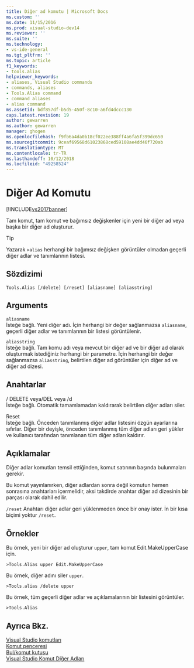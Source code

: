 ```yaml
---
title: Diğer ad komutu | Microsoft Docs
ms.custom: ''
ms.date: 11/15/2016
ms.prod: visual-studio-dev14
ms.reviewer: ''
ms.suite: ''
ms.technology:
- vs-ide-general
ms.tgt_pltfrm: ''
ms.topic: article
f1_keywords:
- tools.alias
helpviewer_keywords:
- aliases, Visual Studio commands
- commands, aliases
- Tools.Alias command
- command aliases
- alias command
ms.assetid: bdf857df-b5d5-450f-8c10-a6fd4dccc130
caps.latest.revision: 19
author: gewarren
ms.author: gewarren
manager: ghogen
ms.openlocfilehash: f9fb6a4da0b18cf022ee388ff4a6fa5f399dc650
ms.sourcegitcommit: 9ceaf69568d61023868ced59108ae4dd46f720ab
ms.translationtype: MT
ms.contentlocale: tr-TR
ms.lasthandoff: 10/12/2018
ms.locfileid: "49258524"
---
```

# <a name="alias-command"></a>Diğer Ad Komutu
[!INCLUDE[vs2017banner](../../includes/vs2017banner.md)]

  
Tam komut, tam komut ve bağımsız değişkenler için yeni bir diğer ad veya başka bir diğer ad oluşturur.  
  
> [!TIP]
>  Yazarak `>alias` herhangi bir bağımsız değişken görüntüler olmadan geçerli diğer adlar ve tanımlarının listesi.  
  
## <a name="syntax"></a>Sözdizimi  
  
```  
Tools.Alias [/delete] [/reset] [aliasname] [aliasstring]  
```  
  
## <a name="arguments"></a>Arguments  
 `aliasname`  
 İsteğe bağlı. Yeni diğer adı. İçin herhangi bir değer sağlanmazsa `aliasname`, geçerli diğer adlar ve tanımlarının bir listesi görüntülenir.  
  
 `aliasstring`  
 İsteğe bağlı. Tam komu adı veya mevcut bir diğer ad ve bir diğer ad olarak oluşturmak istediğiniz herhangi bir parametre. İçin herhangi bir değer sağlanmazsa `aliasstring`, belirtilen diğer ad görüntüler için diğer ad ve diğer ad dizesi.  
  
## <a name="switches"></a>Anahtarlar  
 / DELETE veya/DEL veya /d  
 İsteğe bağlı. Otomatik tamamlamadan kaldırarak belirtilen diğer adları siler.  
  
 Reset  
 İsteğe bağlı. Önceden tanımlanmış diğer adlar listesini özgün ayarlarına sıfırlar. Diğer bir deyişle, önceden tanımlanmış tüm diğer adları geri yükler ve kullanıcı tarafından tanımlanan tüm diğer adları kaldırır.  
  
## <a name="remarks"></a>Açıklamalar  
 Diğer adlar komutları temsil ettiğinden, komut satırının başında bulunmaları gerekir.  
  
 Bu komut yayınlanırken, diğer adlardan sonra değil komutun hemen sonrasına anahtarları içermelidir, aksi takdirde anahtar diğer ad dizesinin bir parçası olarak dahil edilir.  
  
 `/reset` Anahtarı diğer adlar geri yüklenmeden önce bir onay ister. İn bir kısa biçimi yoktur `/reset`.  
  
## <a name="examples"></a>Örnekler  
 Bu örnek, yeni bir diğer ad oluşturur `upper`, tam komut Edit.MakeUpperCase için.  
  
```  
>Tools.Alias upper Edit.MakeUpperCase  
```  
  
 Bu örnek, diğer adını siler `upper`.  
  
```  
>Tools.alias /delete upper  
```  
  
 Bu örnek, tüm geçerli diğer adlar ve açıklamalarının bir listesini görüntüler.  
  
```  
>Tools.Alias  
```  
  
## <a name="see-also"></a>Ayrıca Bkz.  
 [Visual Studio komutları](../../ide/reference/visual-studio-commands.md)   
 [Komut penceresi](../../ide/reference/command-window.md)   
 [Bul/komut kutusu](../../ide/find-command-box.md)   
 [Visual Studio Komut Diğer Adları](../../ide/reference/visual-studio-command-aliases.md)




